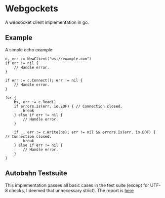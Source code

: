 # Webgockets

A websocket client implementation in go.

## Example
A simple echo example
```
c, err := NewClient("ws://example.com")
if err != nil {
    // Handle error.
}

if err := c.Connect(); err != nil {
    // Handle error.
}

for {
    bs, err := c.Read()
    if errors.Is(err, io.EOF) { // Connection closed.
        break
    } else if err != nil {
        // Handle error.
    }

    if _, err := c.Write(bs); err != nil && errors.Is(err, io.EOF) { // Connection closed.
        break
    } else if err != nil {
        // Handle error.
    }
}
```

## Autobahn Testsuite

This implementation passes all basic cases in the test suite (except for UTF-8 checks, I deemed that unnecessary strict).
The report is [here](wstest/reports/clients/index.html)
